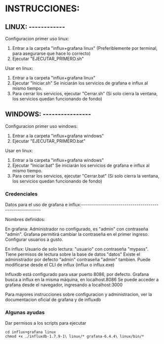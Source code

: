 # INSTRUCCIONES:

## LINUX: ------------
Configuracion primer uso linux:
1. Entrar a la carpeta "influx+grafana linux" (Preferiblemente por terminal, para asegurarse que hace lo correcto)
2. Ejecutar "EJECUTAR_PRIMERO.sh"

Usar en linux:
1. Entrar a la carpeta "influx+grafana linux"
2. Ejecutar "Iniciar.sh"
    Se iniciarán los servicios de grafana e influx al mismo tiempo.
3. Para cerrar los servicios, ejecutar "Cerrar.sh" (Si solo cierra la ventana, los servicios quedan funcionando de fondo)


## WINDOWS: ----------------
Configuracion primer uso windows:
1. Entrar a la carpeta "influx+grafana windows"
2. Ejecutar "EJECUTAR_PRIMERO.bat"

Usar en linux:
1. Entrar a la carpeta "influx+grafana windows"
2. Ejecutar "Iniciar.bat"
    Se iniciarán los servicios de grafana e influx al mismo tiempo.
3. Para cerrar los servicios, ejecutar "Cerrar.bat" (Si solo cierra la ventana, los servicios quedan funcionando de fondo)


### Credenciales
Datos para el uso de grafana e influx:---------------------------------------------------------

Nombres definidos:

En grafana:
Administrador no configurado, es "admin" con contraseña "admin". Grafana permitirá cambiar la contraseña en el primer ingreso. Configurar usuarios a gusto.

En influx:
Usuario de solo lectura: "usuario" con contraseña "mypass". Tiene permisos de lectura sobre la base de datos "datos"
Existe el administrador por defecto "admin" contraseña "admin" tambien. Puede modificarse desde el CLI de influx (influx o influx.exe)

Influxdb está configurado para usar puerto 8086, por defecto. Grafana busca a influx en la misma máquina, en localhost.8086
Se puede acceder a grafana desde el navegador, ingresando a localhost:3000

Para mayores instrucciones sobre configuracion y administracion, ver la documentacion oficial de grafana y de influxdb

### Algunas ayudas

Dar permisos a los scripts para ejecutar
```
cd influx+grafana linux
chmod +x ./influxdb-1.7.9-1\ linux/* grafana-6.4.4\ linux/bin/*
```
